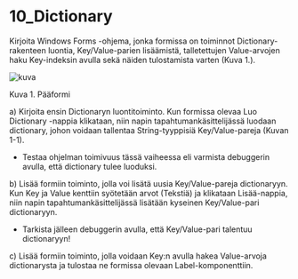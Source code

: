 # 10_Dictionary

Kirjoita Windows Forms -ohjema, jonka formissa on toiminnot Dictionary-rakenteen luontia, Key/Value-parien lisäämistä, talletettujen Value-arvojen haku Key-indeksin avulla sekä näiden tulostamista varten (Kuva 1.).  

![kuva](https://github.com/Gradia-Ohjelmistokehitys-k2022/graafiset-kayttoliittymat-pohja/blob/main/10_Dictionary/kuvat/dictionary01.png)

Kuva 1. Pääformi 

a) Kirjoita ensin Dictionaryn luontitoiminto. Kun formissa olevaa Luo Dictionary -nappia klikataan, niin napin tapahtumankäsittelijässä luodaan dictionary, johon voidaan tallentaa String-tyyppisiä Key/Value-pareja (Kuvan 1-1). 

- Testaa ohjelman toimivuus tässä vaiheessa eli varmista debuggerin                         avulla, että dictionary tulee luoduksi. 


b) Lisää formiin toiminto, jolla voi lisätä uusia Key/Value-pareja dictionaryyn. Kun Key ja Value kenttiin syötetään arvot (Tekstiä) ja klikataan Lisää-nappia, niin napin tapahtumankäsittelijässä lisätään kyseinen Key/Value-pari dictionaryyn. 

- Tarkista jälleen debuggerin avulla, että Key/Value-pari talentuu dictionaryyn! 

c) Lisää formiin toiminto, jolla voidaan Key:n avulla hakea Value-arvoja dictionarysta ja tulostaa ne formissa olevaan Label-komponenttiin. 

 
